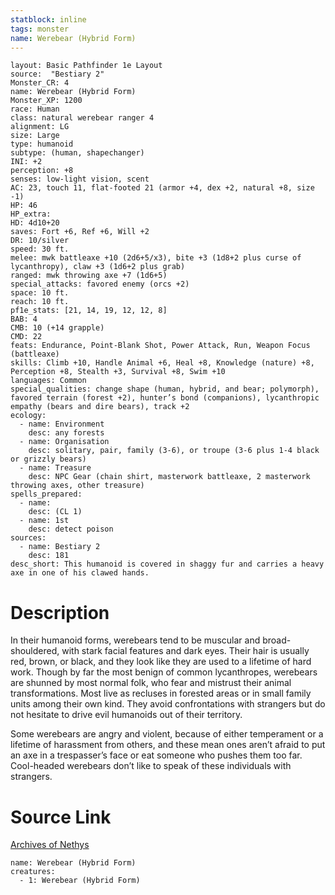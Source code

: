 ```yaml
---
statblock: inline
tags: monster
name: Werebear (Hybrid Form)
---
```

```statblock
layout: Basic Pathfinder 1e Layout
source:  "Bestiary 2"
Monster_CR: 4
name: Werebear (Hybrid Form)
Monster_XP: 1200
race: Human
class: natural werebear ranger 4
alignment: LG
size: Large
type: humanoid
subtype: (human, shapechanger)
INI: +2
perception: +8
senses: low-light vision, scent
AC: 23, touch 11, flat-footed 21 (armor +4, dex +2, natural +8, size -1)
HP: 46
HP_extra: 
HD: 4d10+20
saves: Fort +6, Ref +6, Will +2
DR: 10/silver
speed: 30 ft.
melee: mwk battleaxe +10 (2d6+5/x3), bite +3 (1d8+2 plus curse of lycanthropy), claw +3 (1d6+2 plus grab)
ranged: mwk throwing axe +7 (1d6+5)
special_attacks: favored enemy (orcs +2)
space: 10 ft.
reach: 10 ft.
pf1e_stats: [21, 14, 19, 12, 12, 8]
BAB: 4
CMB: 10 (+14 grapple)
CMD: 22
feats: Endurance, Point-Blank Shot, Power Attack, Run, Weapon Focus (battleaxe)
skills: Climb +10, Handle Animal +6, Heal +8, Knowledge (nature) +8, Perception +8, Stealth +3, Survival +8, Swim +10
languages: Common
special_qualities: change shape (human, hybrid, and bear; polymorph), favored terrain (forest +2), hunter’s bond (companions), lycanthropic empathy (bears and dire bears), track +2
ecology:
  - name: Environment
    desc: any forests
  - name: Organisation
    desc: solitary, pair, family (3-6), or troupe (3-6 plus 1-4 black or grizzly bears)
  - name: Treasure
    desc: NPC Gear (chain shirt, masterwork battleaxe, 2 masterwork throwing axes, other treasure)
spells_prepared:
  - name:
    desc: (CL 1)
  - name: 1st
    desc: detect poison
sources:
  - name: Bestiary 2
    desc: 181
desc_short: This humanoid is covered in shaggy fur and carries a heavy axe in one of his clawed hands.
```
# Description
In their humanoid forms, werebears tend to be muscular and broad-shouldered, with stark facial features and dark eyes. Their hair is usually red, brown, or black, and they look like they are used to a lifetime of hard work. Though by far the most benign of common lycanthropes, werebears are shunned by most normal folk, who fear and mistrust their animal transformations. Most live as recluses in forested areas or in small family units among their own kind. They avoid confrontations with strangers but do not hesitate to drive evil humanoids out of their territory.

Some werebears are angry and violent, because of either temperament or a lifetime of harassment from others, and these mean ones aren’t afraid to put an axe in a trespasser’s face or eat someone who pushes them too far. Cool-headed werebears don’t like to speak of these individuals with strangers.
# Source Link
[Archives of Nethys](https://aonprd.com/MonsterDisplay.aspx?ItemName=Werebear%20(Hybrid%20Form))
```encounter-table
name: Werebear (Hybrid Form)
creatures:
  - 1: Werebear (Hybrid Form)
```

